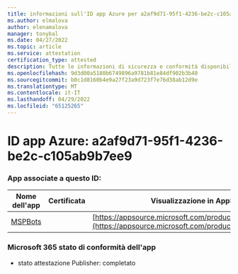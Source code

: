 ```yaml
---
title: informazioni sull'ID app Azure per a2af9d71-95f1-4236-be2c-c105ab9b7ee9
ms.author: elmalova
author: elenamalova
manager: tonybal
ms.date: 04/27/2022
ms.topic: article
ms.service: attestation
certification_type: attested
description: Tutte le informazioni di sicurezza e conformità disponibili per a2af9d71-95f1-4236-be2c-c105ab9b7ee9.
ms.openlocfilehash: 9d3d00a5180b6749896a9781b81e84df902b3b40
ms.sourcegitcommit: b0c1d8160b4e9a27f23a9d723f7e76d38ab12d9e
ms.translationtype: MT
ms.contentlocale: it-IT
ms.lasthandoff: 04/29/2022
ms.locfileid: "65125265"
---
```

# <a name="azure-app-id-a2af9d71-95f1-4236-be2c-c105ab9b7ee9"></a>ID app Azure: a2af9d71-95f1-4236-be2c-c105ab9b7ee9


### <a name="apps-associated-with-this-id"></a>App associate a questo ID:
| **Nome dell'app** | **Certificata** | **Visualizzazione in AppSource** |
|--------------|---------------|-----------------------|
| [MSPBots](../forward/WA200001128.md) |  | [https://appsource.microsoft.com/product/office/WA200001128](https://appsource.microsoft.com/product/office/WA200001128) |

### <a name="microsoft-365-app-compliance-status"></a>Microsoft 365 stato di conformità dell'app
- stato attestazione Publisher: completato
